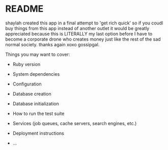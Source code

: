 # README

shaylah created this app in a final attempt to 'get rich quick' so if you coudl buy things from this app instead of another outlet it would be greatly appreciated because this is LITERALLY my last option before I have to become a corporate drone who creates money just like the rest of the sad normal society. thanks again xoxo gossipgal.

Things you may want to cover:

* Ruby version

* System dependencies

* Configuration

* Database creation

* Database initialization

* How to run the test suite

* Services (job queues, cache servers, search engines, etc.)

* Deployment instructions

* ...
